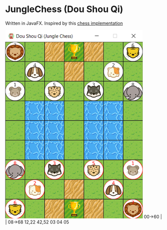 # JungleChess (Dou Shou Qi)

Written in JavaFX. Inspired by this [chess implementation](https://github.com/Querz/chess)

![demo](https://github.com/christopher-chiu/JungleChess/blob/master/src/demo.png?raw=true)
00->60
|   |
08->68
12,22   42,52
03
04
05
